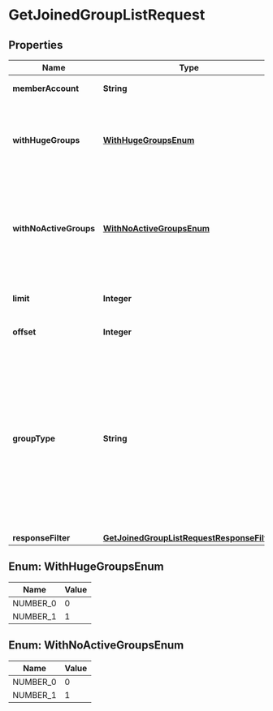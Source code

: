 

# GetJoinedGroupListRequest


## Properties

| Name | Type | Description | Notes |
|------------ | ------------- | ------------- | -------------|
|**memberAccount** | **String** | 需要查询的用户帐号 |  |
|**withHugeGroups** | [**WithHugeGroupsEnum**](#WithHugeGroupsEnum) | 是否获取用户加入的 AVChatRoom(直播群)，0表示不获取，1表示获取。默认为0 |  [optional] |
|**withNoActiveGroups** | [**WithNoActiveGroupsEnum**](#WithNoActiveGroupsEnum) | 是否获取用户已加入但未激活的 Private（即新版本中 Work，好友工作群) 群信息，0表示不获取，1表示获取。默认为0 |  [optional] |
|**limit** | **Integer** | 单次拉取的群组数量，如果不填代表所有群组 |  [optional] |
|**offset** | **Integer** | 从第多少个群组开始拉取 |  [optional] |
|**groupType** | **String** | 拉取哪种群组类型，例如 Public(陌生人社交群)，Private（即新版本Work，好友工作群)，ChatRoom （即新版本Meeting，会议群），AVChatRoom(直播群)，Community（社群），不填为拉取所有 |  [optional] |
|**responseFilter** | [**GetJoinedGroupListRequestResponseFilter**](GetJoinedGroupListRequestResponseFilter.md) |  |  [optional] |



## Enum: WithHugeGroupsEnum

| Name | Value |
|---- | -----|
| NUMBER_0 | 0 |
| NUMBER_1 | 1 |



## Enum: WithNoActiveGroupsEnum

| Name | Value |
|---- | -----|
| NUMBER_0 | 0 |
| NUMBER_1 | 1 |



